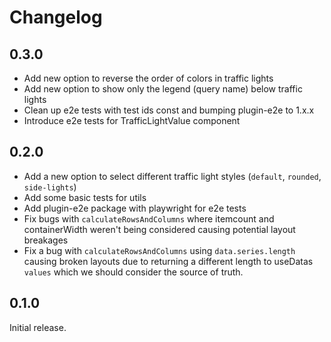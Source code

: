 # Changelog

## 0.3.0

- Add new option to reverse the order of colors in traffic lights
- Add new option to show only the legend (query name) below traffic lights
- Clean up e2e tests with test ids const and bumping plugin-e2e to 1.x.x
- Introduce e2e tests for TrafficLightValue component


## 0.2.0

- Add a new option to select different traffic light styles (`default`, `rounded`, `side-lights`)
- Add some basic tests for utils
- Add plugin-e2e package with playwright for e2e tests
- Fix bugs with `calculateRowsAndColumns` where itemcount and containerWidth weren't being considered causing potential layout breakages
- Fix a bug with `calculateRowsAndColumns` using `data.series.length` causing broken layouts due to returning a different length to useDatas `values` which we should consider the source of truth.

## 0.1.0

Initial release.
